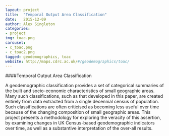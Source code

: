 ```yaml
---
layout: project
title:  "Temporal Output Area Classification"
date:   2015-12-09
author: Alex Singleton
categories:
- project
img: toac.png
carousel:
- c_toac.png
- c_toac2.png
tagged: geodemographics, toac
website: http://maps.cdrc.ac.uk/#/geodemographics/toac/
---
```

####Temporal Output Area Classification

A geodemographic classification provides a set of categorical summaries of the built and socio-economic characteristics of small geographic areas. Many such classifications, such as that developed in this paper, are created entirely from data extracted from a single decennial census of population. Such classifications are often criticised as becoming less useful over time because of the changing composition of small geographic areas. This project presents a methodology for exploring the veracity of this assertion, by examining changes in UK Census-based geodemographic indicators over time, as well as a substantive interpretation of the over-all results.


